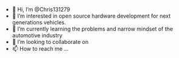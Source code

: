 - 👋 Hi, I’m @Chris131279
- 👀 I’m interested in open source hardware development for next generations vehicles.
- 🌱 I’m currently learning the problems and narrow mindset of the automotive industry
- 💞️ I’m looking to collaborate on 
- 📫 How to reach me ...

<!---
Chris131279/Chris131279 is a ✨ special ✨ repository because its `README.md` (this file) appears on your GitHub profile.
You can click the Preview link to take a look at your changes.
--->
